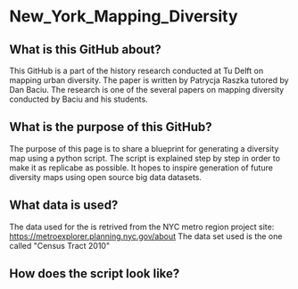 # New_York_Mapping_Diversity
## What is this GitHub about?
This GitHub is a part of the history research conducted at Tu Delft on mapping urban diversity. The paper is written by Patrycja Raszka tutored by Dan Baciu. The research is one of the several papers on mapping diversity conducted by Baciu and his students.
## What is the purpose of this GitHub?
The purpose of this page is to share a blueprint for generating a diversity map using a python script. The script is explained step by step in order to make it as replicabe as possible. It hopes to inspire generation of future diversity maps using open source big data datasets.
## What data is used? 
The data used for the is retrived from the NYC metro region project site: https://metroexplorer.planning.nyc.gov/about
The data set used is the one called "Census Tract 2010"
## How does the script look like? 

